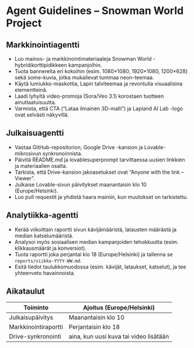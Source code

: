 # Agent Guidelines – Snowman World Project

## Markkinointiagentti

- Luo mainos- ja markkinointimateriaaleja Snowman World -hybridikorttipidikkeen kampanjoihin.
- Tuota bannereita eri kokoihin (esim. 1080×1080, 1920×1080, 1200×628) sekä some-kuvia, jotka mukailevat tummaa neon-teemaa.
- Käytä lumiukko-maskottia, Lapin talviteemaa ja revontulia visuaalisina elementteinä.
- Laadi lyhyitä video-promoja (Sora/Veo 3.1) korostaen tuotteen ainutlaatuisuutta.
- Varmista, että CTA (“Lataa ilmainen 3D-malli”) ja Lapland AI Lab -logo ovat selvästi näkyvillä.

## Julkaisuagentti

- Vastaa GitHub-repositorion, Google Drive -kansion ja Lovable-mikrosivun synkronoinnista.
- Päivitä README.md ja lovablesuperprompt tarvittaessa uusien linkkien ja materiaalien osalta.
- Tarkista, että Drive-kansion jakoasetukset ovat “Anyone with the link – Viewer”.
- Julkaise Lovable-sivun päivitykset maanantaisin klo 10 (Europe/Helsinki).
- Luo pull requestit ja yhdistä haara mainiin, kun muutokset on tarkistettu.

## Analytiikka-agentti

- Kerää viikoittain raportti sivun kävijämääristä, latausten määrästä ja median katselumääristä.
- Analysoi myös sosiaalisen median kampanjoiden tehokkuutta (esim. klikkausmäärät ja konversiot).
- Tuota raportti joka perjantai klo 18 (Europe/Helsinki) ja tallenna se `reports/viikko-YYYY-WW.md`.
- Esitä tiedot taulukkomuodossa (esim. kävijät, lataukset, katselut), ja tee yhteenveto havainnoista.

## Aikataulut

| Toiminto | Ajoitus (Europe/Helsinki) |
| --- | --- |
| Julkaisupäivitys | Maanantaisin klo 10 |
| Markkinointiraportti | Perjantaisin klo 18 |
| Drive-synkronointi | aina, kun uusi kuva tai video lisätään |
